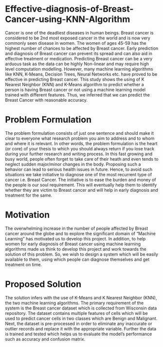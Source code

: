 # Effective-diagnosis-of-Breast-Cancer-using-KNN-Algorithm
Cancer is one of the deadliest diseases in human beings. Breast cancer is considered to be 2nd most exposed cancer in the world and is now very commonly seen disease in women. The women of ages 45-59 has the highest number of chances to be affected by Breast cancer. Early prediction and diagnosis of Breast cancer can prevent its spread and can also aid in effective treatment or medication. Predicting Breast cancer can be a very arduous task as the data can be highly Non-linear and may require high level computation modelling. However, many machine learning algorithms like KNN, K-Means, Decision Trees, Neural Networks etc. have proved to be effective in predicting Breast cancer. This study shows the using of K Nearest Neighbor (KNN) and K-Means algorithm to predict whether a person is having Breast cancer or not using a machine learning model trained with different features. Thus, we inferred that we can predict the Breast Cancer with reasonable accuracy. 

# Problem Formulation
The problem formulation consists of just one sentence and should make it clear to everyone what research problem you aim to address and to whom and where it is relevant. In other words, the problem formulation is the heart (or core) of your thesis to which you should always return if you lose track during your further research and writing process.
In this fast growing and busy world, people often forget to take care of their heath and even tends to neglect sudden major/minor changes in the body. Proposing such a behavior can lead to serious health issues in future. Hence, to avoid such situations we take initiative to diagnose one of the most recurrent type of cancer i.e. Breast Cancer. The initiative is to ease the burden and money of the people is our soul requirement. This will eventually help them to identify whether they are victim to Breast cancer and will help in early diagnosis and treatment for the same. 

# Motivation
The overwhelming increase in the number of people affected by Breast cancer around the globe and to explore the significant domain of “Machine Learning” has motivated us to develop this project. In addition, to help women for early diagnosis of Breast cancer using machine learning algorithms made us think to develop this project and work towards the solution of this problem. So, we wish to design a system which will be easily available to them, using which people can diagnose themselves and get treatment on time.

# Proposed Solution
The solution infers with the use of K-Means and K Nearest Neighbor (KNN), the two machine learning algorithms. The primary requirement of the system is the Breast cancer dataset which is collected from Wisconsin data repository. The dataset contains multiple features of cells which will be used to predict cancer cells in two classes which are Benign and Malignant. Next, the dataset is pre-processed in order to eliminate any inaccurate or outlier records and replace it with the appropriate variable. Further the data is trained and tested which helps us to evaluate the model’s performance such as accuracy and confusion matrix. 
